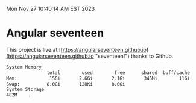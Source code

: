 Mon Nov 27 10:40:14 AM EST 2023

# Angular seventeen


This project is live at [https://angularseventeen.github.io](https://angularseventeen.github.io "seventeen!") thanks to Github.

```bash
System Memory
               total        used        free      shared  buff/cache   available
Mem:            15Gi       2.6Gi       2.1Gi       345Mi        11Gi        12Gi
Swap:          8.0Gi       128Ki       8.0Gi
System Storage
482M	.
